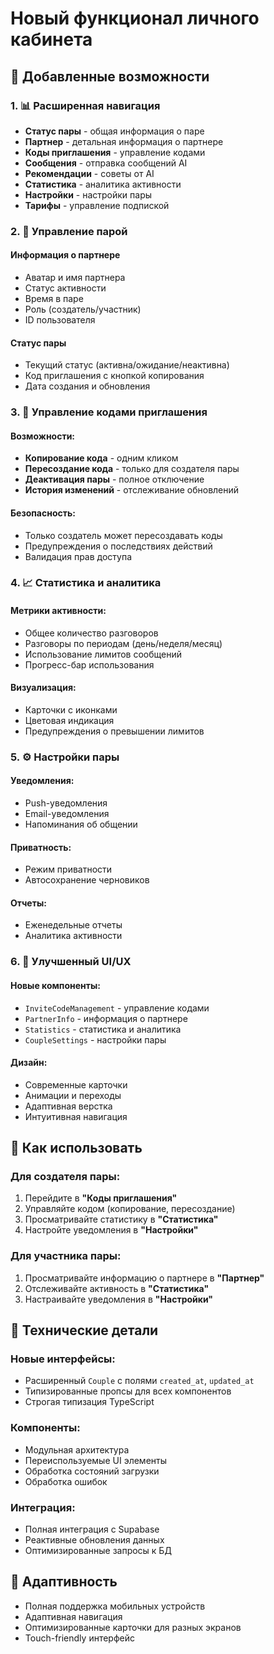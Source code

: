 # Новый функционал личного кабинета

## 🎉 Добавленные возможности

### 1. 📊 Расширенная навигация
- **Статус пары** - общая информация о паре
- **Партнер** - детальная информация о партнере
- **Коды приглашения** - управление кодами
- **Сообщения** - отправка сообщений AI
- **Рекомендации** - советы от AI
- **Статистика** - аналитика активности
- **Настройки** - настройки пары
- **Тарифы** - управление подпиской

### 2. 👥 Управление парой

#### Информация о партнере
- Аватар и имя партнера
- Статус активности
- Время в паре
- Роль (создатель/участник)
- ID пользователя

#### Статус пары
- Текущий статус (активна/ожидание/неактивна)
- Код приглашения с кнопкой копирования
- Дата создания и обновления

### 3. 🔑 Управление кодами приглашения

#### Возможности:
- **Копирование кода** - одним кликом
- **Пересоздание кода** - только для создателя пары
- **Деактивация пары** - полное отключение
- **История изменений** - отслеживание обновлений

#### Безопасность:
- Только создатель может пересоздавать коды
- Предупреждения о последствиях действий
- Валидация прав доступа

### 4. 📈 Статистика и аналитика

#### Метрики активности:
- Общее количество разговоров
- Разговоры по периодам (день/неделя/месяц)
- Использование лимитов сообщений
- Прогресс-бар использования

#### Визуализация:
- Карточки с иконками
- Цветовая индикация
- Предупреждения о превышении лимитов

### 5. ⚙️ Настройки пары

#### Уведомления:
- Push-уведомления
- Email-уведомления
- Напоминания об общении

#### Приватность:
- Режим приватности
- Автосохранение черновиков

#### Отчеты:
- Еженедельные отчеты
- Аналитика активности

### 6. 🎨 Улучшенный UI/UX

#### Новые компоненты:
- `InviteCodeManagement` - управление кодами
- `PartnerInfo` - информация о партнере
- `Statistics` - статистика и аналитика
- `CoupleSettings` - настройки пары

#### Дизайн:
- Современные карточки
- Анимации и переходы
- Адаптивная верстка
- Интуитивная навигация

## 🚀 Как использовать

### Для создателя пары:
1. Перейдите в **"Коды приглашения"**
2. Управляйте кодом (копирование, пересоздание)
3. Просматривайте статистику в **"Статистика"**
4. Настройте уведомления в **"Настройки"**

### Для участника пары:
1. Просматривайте информацию о партнере в **"Партнер"**
2. Отслеживайте активность в **"Статистика"**
3. Настраивайте уведомления в **"Настройки"**

## 🔧 Технические детали

### Новые интерфейсы:
- Расширенный `Couple` с полями `created_at`, `updated_at`
- Типизированные пропсы для всех компонентов
- Строгая типизация TypeScript

### Компоненты:
- Модульная архитектура
- Переиспользуемые UI элементы
- Обработка состояний загрузки
- Обработка ошибок

### Интеграция:
- Полная интеграция с Supabase
- Реактивные обновления данных
- Оптимизированные запросы к БД

## 📱 Адаптивность

- Полная поддержка мобильных устройств
- Адаптивная навигация
- Оптимизированные карточки для разных экранов
- Touch-friendly интерфейс

